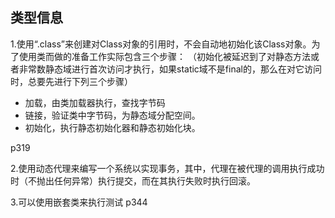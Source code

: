 ## 类型信息

1.使用“.class”来创建对Class对象的引用时，不会自动地初始化该Class对象。为了使用类而做的准备工作实际包含三个步骤：
（初始化被延迟到了对静态方法或者非常数静态域进行首次访问才执行，如果static域不是final的，那么在对它访问时，总要先进行下列三个步骤）


*  加载，由类加载器执行，查找字节码
*  链接，验证类中字节码，为静态域分配空间。
*  初始化，执行静态初始化器和静态初始化块。

p319

2.使用动态代理来编写一个系统以实现事务，其中，代理在被代理的调用执行成功时（不抛出任何异常）执行提交，而在其执行失败时执行回滚。

3.可以使用嵌套类来执行测试  p344